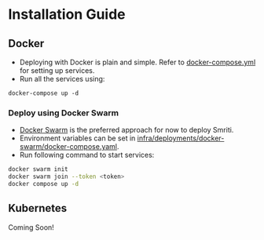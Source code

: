 # Installation Guide

## Docker
- Deploying with Docker is plain and simple. 
Refer to [docker-compose.yml](https://github.com/prabhuomkar/smriti/blob/master/docker-compose.yaml) for setting up services.
- Run all the services using:
```bah
docker-compose up -d
```

### Deploy using Docker Swarm
- [Docker Swarm](https://docs.docker.com/engine/swarm/) is the preferred approach for now to deploy Smriti. 
- Environment variables can be set in [infra/deployments/docker-swarm/docker-compose.yaml](https://github.com/prabhuomkar/smriti/blob/master/infra/deployments/docker-swarm/docker-compose.yaml).
- Run following command to start services:
```bash
docker swarm init
docker swarm join --token <token>
docker compose up -d
```

## Kubernetes
Coming Soon!
